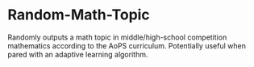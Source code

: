 # Random-Math-Topic
Randomly outputs a math topic in middle/high-school competition mathematics according to the AoPS curriculum. Potentially useful when pared with an adaptive learning algorithm.
